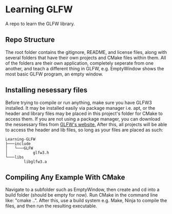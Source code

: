# Learning GLFW
A repo to learn the GLFW library.

## Repo Structure
The root folder contains the gitignore, README, and license files, along with several folders that have their own projects and CMake files within them. All of the folders are their own application, completely seperate from one another, and teach a different thing in GLFW, e.g. EmptyWindow shows the most basic GLFW program, an empty window.

## Installing nesessary files

Before trying to compile or run anything, make sure you have GLFW3 installed. It may be installed easily via package manager i.e. apt, or the header and library files may be placed in this project's folder for CMake to access them. If you are not using a package manager, you can download the nessessary files from [GLFW's website.](https://www.glfw.org/download.html) After this, all projects will be able to access the header and lib files, so long as your files are placed as such:
```
Learning-GLFW
├───include
│   └───GLFW
│           glfw3.h
└───libs
        libglfw3.a
```

## Compiling Any Example With CMake

Navigate to a subfolder such as EmptyWindow, then create and cd into a build folder (should be empty for now). Run CMake in the command line like: "cmake ..". After this, use a build system e.g. Make, Ninja to compile the files, and then run the resulting executable.